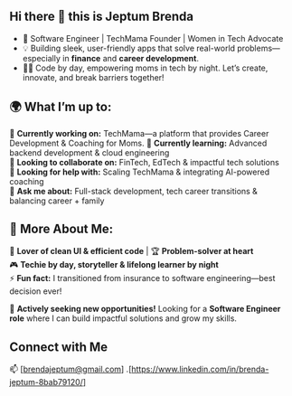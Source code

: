 ## Hi there 👋 this is Jeptum Brenda

- 🚀 Software Engineer | TechMama Founder | Women in Tech Advocate
- 💡 Building sleek, user-friendly apps that solve real-world problems—especially in **finance** and **career development**.
- 👩‍💻 Code by day, empowering moms in tech by night. Let’s create, innovate, and break barriers together!  

## 🌍 What I’m up to:  
🔭 **Currently working on:** TechMama—a platform that provides Career Development & Coaching for Moms.
🌱 **Currently learning:** Advanced backend development & cloud engineering  
👯 **Looking to collaborate on:** FinTech, EdTech & impactful tech solutions  
🤔 **Looking for help with:** Scaling TechMama & integrating AI-powered coaching  
💬 **Ask me about:** Full-stack development, tech career transitions & balancing career + family


## 🎯 More About Me:  
📸 **Lover of clean UI & efficient code** | 🏆 **Problem-solver at heart**  
🎮 **Techie by day, storyteller & lifelong learner by night**  
⚡ **Fun fact:** I transitioned from insurance to software engineering—best decision ever! 

🚀 **Actively seeking new opportunities!** Looking for a **Software Engineer role** where I can build impactful solutions and grow my skills.  

## Connect with Me
📫 [brendajeptum@gmail.com]
.[https://www.linkedin.com/in/brenda-jeptum-8bab79120/]

